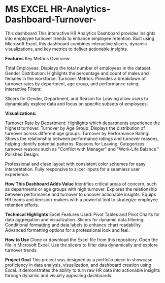 # MS EXCEL HR-Analytics-Dashboard-Turnover-
This dashboard This interactive HR Analytics Dashboard provides insights into employee turnover trends to enhance employee retention. Built using Microsoft Excel, this dashboard combines interactive slicers, dynamic visualizations, and key metrics to deliver actionable insights.

**Features**
  Key Metrics Overview:
  
  Total Employees: Displays the total number of employees in the dataset.
  Gender Distribution: Highlights the percentage and count of males and females in the workforce.
  Turnover Metrics: Provides a breakdown of turnover rates by department, age group, and performance rating.
  Interactive Filters:

  Slicers for Gender, Department, and Reason for Leaving allow users to dynamically explore data and focus on specific subsets of employees.

**Visualizations:**

Turnover Rate by Department: Highlights which departments experience the highest turnover.
Turnover by Age Group: Displays the distribution of turnover across different age groups.
Turnover by Performance Rating: Shows the relationship between performance ratings and turnover reasons, helping identify potential patterns.
Reasons for Leaving: Categorizes turnover reasons such as "Conflict with Manager" and "Work-Life Balance."
Polished Design:

Professional and clean layout with consistent color schemes for easy interpretation.
Fully responsive to slicer inputs for a seamless user experience.

**How This Dashboard Adds Value**
Identifies critical areas of concern, such as departments or age groups with high turnover.
Explores the relationship between performance and turnover to uncover actionable insights.
Equips HR teams and decision-makers with a powerful tool to strategize employee retention efforts.

**Technical Highlights**
Excel Features Used:
Pivot Tables and Pivot Charts for data aggregation and visualization.
Slicers for dynamic data filtering.
Conditional formatting and data labels to enhance chart readability.
Advanced formatting options for a professional look and feel.

**How to Use**
Clone or download the Excel file from this repository.
Open the file in Microsoft Excel.
Use the slicers to filter data dynamically and explore turnover trends.

**Project Goal**
This project was designed as a portfolio piece to showcase proficiency in data analysis, visualization, and dashboard creation using Excel. It demonstrates the ability to turn raw HR data into actionable insights through dynamic and visually appealing dashboards.

